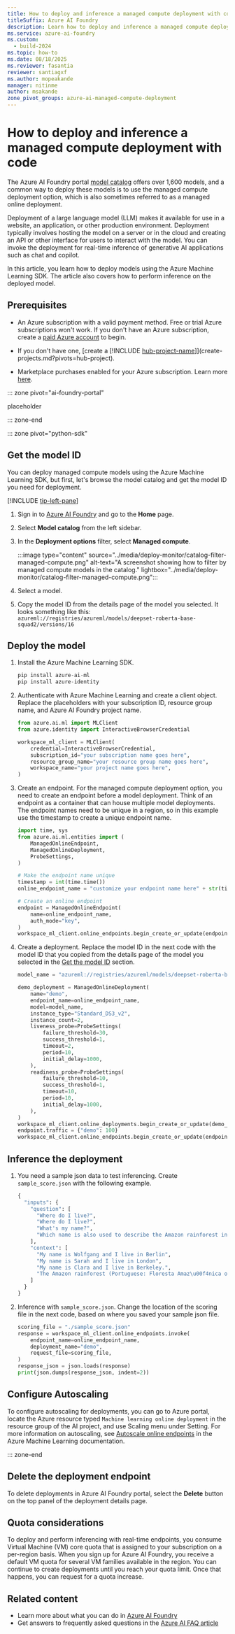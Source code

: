 ```yaml
---
title: How to deploy and inference a managed compute deployment with code
titleSuffix: Azure AI Foundry
description: Learn how to deploy and inference a managed compute deployment with code.
ms.service: azure-ai-foundry
ms.custom:
  - build-2024
ms.topic: how-to
ms.date: 08/18/2025
ms.reviewer: fasantia 
reviewer: santiagxf
ms.author: mopeakande
manager: nitinme
author: msakande
zone_pivot_groups: azure-ai-managed-compute-deployment
---
```


# How to deploy and inference a managed compute deployment with code

The Azure AI Foundry portal [model catalog](../how-to/model-catalog-overview.md) offers over 1,600 models, and a common way to deploy these models is to use the managed compute deployment option, which is also sometimes referred to as a managed online deployment. 

Deployment of a large language model (LLM) makes it available for use in a website, an application, or other production environment. Deployment typically involves hosting the model on a server or in the cloud and creating an API or other interface for users to interact with the model. You can invoke the deployment for real-time inference of generative AI applications such as chat and copilot.

In this article, you learn how to deploy models using the Azure Machine Learning SDK. The article also covers how to perform inference on the deployed model.

## Prerequisites

- An Azure subscription with a valid payment method. Free or trial Azure subscriptions won't work. If you don't have an Azure subscription, create a [paid Azure account](https://azure.microsoft.com/pricing/purchase-options/pay-as-you-go) to begin.

- If you don't have one, [create a [!INCLUDE [hub-project-name](../includes/hub-project-name.md)]](create-projects.md?pivots=hub-project).

- Marketplace purchases enabled for your Azure subscription. Learn more [here](/azure/cost-management-billing/manage/enable-marketplace-purchases).

::: zone pivot="ai-foundry-portal"

placeholder


::: zone-end


::: zone pivot="python-sdk"


## Get the model ID

You can deploy managed compute models using the Azure Machine Learning SDK, but first, let's browse the model catalog and get the model ID you need for deployment.

[!INCLUDE [tip-left-pane](../includes/tip-left-pane.md)]

1. Sign in to [Azure AI Foundry](https://ai.azure.com/?cid=learnDocs) and go to the **Home** page.
1. Select **Model catalog** from the left sidebar.
1. In the **Deployment options** filter, select **Managed compute**.

    :::image type="content" source="../media/deploy-monitor/catalog-filter-managed-compute.png" alt-text="A screenshot showing how to filter by managed compute models in the catalog." lightbox="../media/deploy-monitor/catalog-filter-managed-compute.png"::: 

1. Select a model.
1. Copy the model ID from the details page of the model you selected. It looks something like this: `azureml://registries/azureml/models/deepset-roberta-base-squad2/versions/16`



## Deploy the model

1.  Install the Azure Machine Learning SDK.

    ```python
    pip install azure-ai-ml
    pip install azure-identity
    ```

1. Authenticate with Azure Machine Learning and create a client object. Replace the placeholders with your subscription ID, resource group name, and Azure AI Foundry project name.

    ```python
    from azure.ai.ml import MLClient
    from azure.identity import InteractiveBrowserCredential
    
    workspace_ml_client = MLClient(
        credential=InteractiveBrowserCredential,
        subscription_id="your subscription name goes here",
        resource_group_name="your resource group name goes here",
        workspace_name="your project name goes here",
    )
    ```

1. Create an endpoint. For the managed compute deployment option, you need to create an endpoint before a model deployment. Think of an endpoint as a container that can house multiple model deployments. The endpoint names need to be unique in a region, so in this example use the timestamp to create a unique endpoint name.

    ```python
    import time, sys
    from azure.ai.ml.entities import (
        ManagedOnlineEndpoint,
        ManagedOnlineDeployment,
        ProbeSettings,
    )
    
    # Make the endpoint name unique
    timestamp = int(time.time())
    online_endpoint_name = "customize your endpoint name here" + str(timestamp)
    
    # Create an online endpoint
    endpoint = ManagedOnlineEndpoint(
        name=online_endpoint_name,
        auth_mode="key",
    )
    workspace_ml_client.online_endpoints.begin_create_or_update(endpoint).wait()
    ```

1. Create a deployment. Replace the model ID in the next code with the model ID that you copied from the details page of the model you selected in the [Get the model ID](#get-the-model-id) section.

    ```python
    model_name = "azureml://registries/azureml/models/deepset-roberta-base-squad2/versions/16" 
    
    demo_deployment = ManagedOnlineDeployment(
        name="demo",
        endpoint_name=online_endpoint_name,
        model=model_name,
        instance_type="Standard_DS3_v2",
        instance_count=2,
        liveness_probe=ProbeSettings(
            failure_threshold=30,
            success_threshold=1,
            timeout=2,
            period=10,
            initial_delay=1000,
        ),
        readiness_probe=ProbeSettings(
            failure_threshold=10,
            success_threshold=1,
            timeout=10,
            period=10,
            initial_delay=1000,
        ),
    )
    workspace_ml_client.online_deployments.begin_create_or_update(demo_deployment).wait()
    endpoint.traffic = {"demo": 100}
    workspace_ml_client.online_endpoints.begin_create_or_update(endpoint).result()
    ```

## Inference the deployment

1. You need a sample json data to test inferencing. Create `sample_score.json` with the following example. 

    ```python
    {
      "inputs": {
        "question": [
          "Where do I live?",
          "Where do I live?",
          "What's my name?",
          "Which name is also used to describe the Amazon rainforest in English?"
        ],
        "context": [
          "My name is Wolfgang and I live in Berlin",
          "My name is Sarah and I live in London",
          "My name is Clara and I live in Berkeley.",
          "The Amazon rainforest (Portuguese: Floresta Amaz\u00f4nica or Amaz\u00f4nia; Spanish: Selva Amaz\u00f3nica, Amazon\u00eda or usually Amazonia; French: For\u00eat amazonienne; Dutch: Amazoneregenwoud), also known in English as Amazonia or the Amazon Jungle, is a moist broadleaf forest that covers most of the Amazon basin of South America. This basin encompasses 7,000,000 square kilometres (2,700,000 sq mi), of which 5,500,000 square kilometres (2,100,000 sq mi) are covered by the rainforest. This region includes territory belonging to nine nations. The majority of the forest is contained within Brazil, with 60% of the rainforest, followed by Peru with 13%, Colombia with 10%, and with minor amounts in Venezuela, Ecuador, Bolivia, Guyana, Suriname and French Guiana. States or departments in four nations contain \"Amazonas\" in their names. The Amazon represents over half of the planet's remaining rainforests, and comprises the largest and most biodiverse tract of tropical rainforest in the world, with an estimated 390 billion individual trees divided into 16,000 species."
        ]
      }
    }
    ```

1. Inference with `sample_score.json`. Change the location of the scoring file in the next code, based on where you saved your sample json file.

    ```python
    scoring_file = "./sample_score.json" 
    response = workspace_ml_client.online_endpoints.invoke(
        endpoint_name=online_endpoint_name,
        deployment_name="demo",
        request_file=scoring_file,
    )
    response_json = json.loads(response)
    print(json.dumps(response_json, indent=2))
    ```

## Configure Autoscaling

To configure autoscaling for deployments, you can go to Azure portal, locate the Azure resource typed `Machine learning online deployment` in the resource group of the AI project, and use Scaling menu under Setting. For more information on autoscaling, see [Autoscale online endpoints](/azure/machine-learning/how-to-autoscale-endpoints) in the Azure Machine Learning documentation. 

::: zone-end

## Delete the deployment endpoint

To delete deployments in Azure AI Foundry portal, select the **Delete** button on the top panel of the deployment details page.

## Quota considerations

To deploy and perform inferencing with real-time endpoints, you consume Virtual Machine (VM) core quota that is assigned to your subscription on a per-region basis. When you sign up for Azure AI Foundry, you receive a default VM quota for several VM families available in the region. You can continue to create deployments until you reach your quota limit. Once that happens, you can request for a quota increase.  

## Related content

- Learn more about what you can do in [Azure AI Foundry](../what-is-azure-ai-foundry.md)
- Get answers to frequently asked questions in the [Azure AI FAQ article](../faq.yml)
